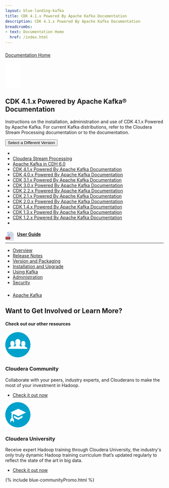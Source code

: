```yaml
---
layout: blue-landing-kafka
title: CDK 4.1.x Powered By Apache Kafka Documentation
description: CDK 4.1.x Powered By Apache Kafka Documentation
breadcrumbs:
- text: Documentation Home
  href: /index.html
---
```

<main>
<div class="quickLinks parbase section">
<div class="quick-link"><span class="quickLink glyphicon"></span>
<div class="container">
<div class="quick-link-list">
<div class="">
<h3></h3>
<div class="link-bar-list">
<ul></ul>
</div>
</div>
</div>
</div>
</div>
<!--End Link Bar--></div>
<div class="section parbase">
<section class="section_padding brilliant">
<div class="body_container">
<div class="text parbase section">
<div>
<div class="inner-text-div">
<p class="homeLink"><a href="/documentation.html">Documentation Home</a></p>
</div>
</div>
</div>
<div class="docSelectChip parbase section"><!-- /*DocList Component Sightly*/ -->
<div class="brilliant">
<div class="docChipH"><img class="image-centered" src="/content/dam/www/Documentation/Product%20Icons/icon-apache-kafka.png">
<h2>CDK 4.1.x Powered by Apache Kafka® Documentation</h2>
<p>Instructions on the installation, administration and use of CDK 4.1.x Powered by Apache Kafka. For current Kafka distributions, refer to the Cloudera Stream Processing documentation or to the  documentation.</p>
<div>
<div class="dropdown"><button data-toggle="dropdown" id="" class="www-btn dropdown-toggle" href="#" aria-expanded="false"><span class="ddSelect">Select a Different Version</span> <span class="caret"></span></button>
<ul aria-labelledby="dropdown" role="menu" class="dropdown-menu">
<li class="VersionSelect"><a href="/cdf-datahub/latest/index.html"></a></li>
<li class="VersionSelect"><a href="/csp/latest/index.html">Cloudera Stream Processing</a></li>
<li class="VersionSelect"><a href="/documentation/enterprise/6/latest/topics/kafka.html">Apache Kafka in CDH 6.0</a></li>
<li class="VersionSelect"><a href="/documentation/kafka/latest.html">CDK 4.1.x Powered By Apache Kafka Documentation</a></li>
<li class="VersionSelect"><a href="/documentation/kafka/4-0-x.html">CDK 4.0.x Powered By Apache Kafka Documentation</a></li>
<li class="VersionSelect"><a href="/documentation/kafka/3-1-x.html">CDK 3.1.x Powered By Apache Kafka Documentation</a></li>
<li class="VersionSelect"><a href="/documentation/kafka/3-0-x.html">CDK 3.0.x Powered By Apache Kafka Documentation</a></li>
<li class="VersionSelect"><a href="/documentation/kafka/2-2-x.html">CDK 2.2.x Powered By Apache Kafka Documentation</a></li>
<li class="VersionSelect"><a href="/documentation/kafka/2-1-x.html">CDK 2.1.x Powered By Apache Kafka Documentation</a></li>
<li class="VersionSelect"><a href="/documentation/kafka/2-0-x.html">CDK 2.0.x Powered By Apache Kafka Documentation</a></li>
<li class="VersionSelect"><a href="/documentation/kafka/1-4-x.html">CDK 1.4.x Powered By Apache Kafka Documentation</a></li>
<li class="VersionSelect"><a href="/documentation/kafka/1-3-x.html">CDK 1.3.x Powered By Apache Kafka Documentation</a></li>
<li class="VersionSelect"><a href="/documentation/kafka/1-2-x.html">CDK 1.2.x Powered By Apache Kafka Documentation</a></li>
<li class="VersionSelect"><a href="/documentation/kafka/examples.html"></a></li>
</ul>
</div>
</div>
</div>
</div>
</div>
</div>
</section>
</div>
<div class="column_control parbase section">
<div class="">
<div class="body_container">
<div class="row">
<div class="col-xs-12 main_col">
<div class="col_one parsys">
<div class="section parbase">
<section class="section_padding">
<div class="body_container">
<div class="column_control parbase section">
<div class="">
<div class="body_container">
<div class="row top">
<div class="col_control">
<div class="col-sm-4 col">
<div class="col_two parsys">
<div class="docList parbase section">
<div class="doc-list">
<div class="container">
<div class="doc-link-list">
<div class=""><a href="/documentation/kafka/latest/PDF/cloudera-kafka.pdf"><img src="/content/dam/www/Documentation/icons/pdf-icon.png" style="float:left; margin-right:10px; height:30px;"></a>
<h4><a href="/documentation/kafka/latest/topics/kafka.html">User Guide</a></h4>
<hr>
<div class="link-bar-list">
<ul>
<li><a href="/documentation/kafka/latest/topics/kafka.html">Overview</a></li>
<li><a href="/documentation/kafka/latest/topics/release_notes_kafka.html">Release Notes</a></li>
<li><a href="/documentation/kafka/latest/topics/kafka_packaging.html">Version and Packaging</a></li>
<li><a href="/documentation/kafka/latest/topics/kafka_install.html">Installation and Upgrade</a></li>
<li><a href="/documentation/kafka/latest/topics/kafka_using.html">Using Kafka</a></li>
<li><a href="/documentation/kafka/latest/topics/kafka_admin.html">Administration</a></li>
<li><a href="/documentation/kafka/latest/topics/kafka_security.html">Security</a></li>
</ul>
</div>
</div>
</div>
</div>
</div>
<!--End Doclist--></div>
</div>
</div>
<div class="col-sm-4 col">
<div class="col_three parsys"></div>
</div>
<div class="col-sm-4 col">
<div class="col_four parsys"></div>
</div>
</div>
<!--End col_control --></div>
</div>
</div>
</div>
<div class="section parbase">
<section class="section_padding">
<div class="body_container">
<div class="column_control parbase section">
<div class="">
<div class="body_container">
<div class="row">
<div class="col_control">
<div class="col-sm-4 col">
<div class="col_two parsys"></div>
</div>
<div class="col-sm-4 col">
<div class="col_three parsys"></div>
</div>
<div class="col-sm-4 col">
<div class="col_four parsys"></div>
</div>
</div>
<!--End col_control --></div>
</div>
</div>
</div>
<div class="quickLinks parbase section">
<div class="quick-link"><span class="quickLink glyphicon"></span>
<div class="container">
<div class="quick-link-list">
<div class="">
<h3></h3>
<div class="link-bar-list">
<ul>
<li><a href="http://kafka.apache.org/">Apache Kafka <span class="link-bar-external"></span></a></li>
</ul>
</div>
</div>
</div>
</div>
</div>
<!--End Link Bar--></div>
</div>
</section>
</div>
</div>
</section>
</div>
</div>
</div>
</div>
</div>
</div>
</div>
<div class="communityPromo parbase section">
<section class="section_padding blue">
<div class="title section">
<h2 class="top txt-center">Want to Get Involved or Learn More?</h2>
</div>
<div class="text section">
<h4 class="txt-center subtxt">Check out our other resources</h4>
</div>
<div class="body_container">
<div class="row col_control">
<div class="col-sm-6 col">
<div class="col_two">
<div class="dlLandingExtensionsChip section"><!-- /*DocList Component Sightly*/ -->
<div class="blue">
<div class="dlChipH"><img class="image-centered" src="/content/dam/www/Downloads/icons/Img-Community.png">
<h3>Cloudera Community</h3>
<p>Collaborate with your peers, industry experts, and Clouderans to make the most of your investment in Hadoop.</p>
<ul>
<li><a href="https://community.cloudera.com/">Check it out now</a></li>
</ul>
</div>
</div>
</div>
</div>
</div>
<div class="col-sm-6 col">
<div class="col_three">
<div class="dlLandingExtensionsChip section"><!-- /*DocList Component Sightly*/ -->
<div class="blue">
<div class="dlChipH"><img class="image-centered" src="/content/dam/www/Downloads/icons/Img-Training.png">
<h3>Cloudera University</h3>
<p>Receive expert Hadoop training through Cloudera University, the industry's only truly dynamic Hadoop training curriculum that’s updated regularly to reflect the state of the art in big data.</p>
<ul>
<li><a href="https://university.cloudera.com/">Check it out now</a></li>
</ul>
</div>
</div>
</div>
</div>
</div>
</div>
</div>
</section>
</div>
{% include blue-communityPromo.html %}
</main>
